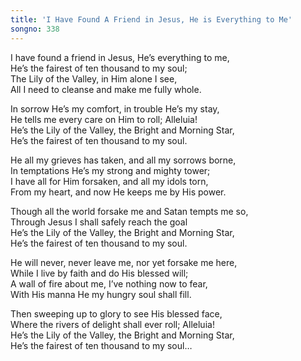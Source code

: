 ```yaml
---
title: 'I Have Found A Friend in Jesus, He is Everything to Me'
songno: 338
---
```

I have found a friend in Jesus, He’s everything to me,  
He’s the fairest of ten thousand to my soul;  
The Lily of the Valley, in Him alone I see,  
All I need to cleanse and make me fully whole.  
  
In sorrow He’s my comfort, in trouble He’s my stay,  
He tells me every care on Him to roll; Alleluia!  
He’s the Lily of the Valley, the Bright and Morning Star,  
He’s the fairest of ten thousand to my soul.  
  
He all my grieves has taken, and all my sorrows borne,  
In temptations He’s my strong and mighty tower;  
I have all for Him forsaken, and all my idols torn,  
From my heart, and now He keeps me by His power.  
  
Though all the world forsake me and Satan tempts me so,  
Through Jesus I shall safely reach the goal  
He’s the Lily of the Valley, the Bright and Morning Star,  
He’s the fairest of ten thousand to my soul.  
  
He will never, never leave me, nor yet forsake me here,  
While I live by faith and do His blessed will;  
A wall of fire about me, I’ve nothing now to fear,  
With His manna He my hungry soul shall fill.  
  
Then sweeping up to glory to see His blessed face,  
Where the rivers of delight shall ever roll; Alleluia!  
He’s the Lily of the Valley, the Bright and Morning Star,  
He’s the fairest of ten thousand to my soul…  
